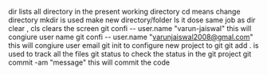 dir lists all directory in the present working directory 
cd means change directory 
mkdir is used make new directory/folder
ls it dose same job as dir 
clear , cls clears the screen
git confi -- user.name "varun-jaiswal" this will congiure user name 
git confi -- user.name "varunjaiswal2008@gmal.com" this will congiure user email
git init to configure new project to git 
git add . is used to track all the files
git status to check the status in the git project 
git commit -am "message" this will commit the code 